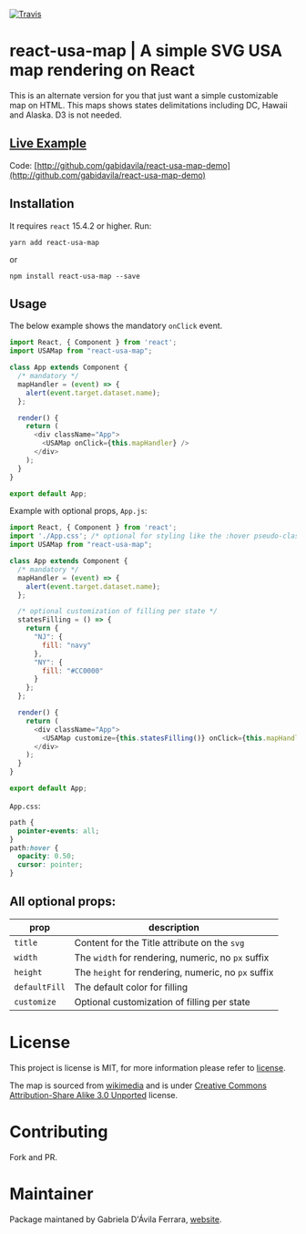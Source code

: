 [![Travis](https://img.shields.io/travis/gabidavila/react-usa-map.svg?style=flat-square)](https://travis-ci.org/gabidavila/react-usa-map)
# react-usa-map | A simple SVG USA map rendering on React

This is an alternate version for you that just want a simple customizable map on HTML. This maps shows states delimitations including DC, Hawaii and Alaska. D3 is not needed.

## [Live Example](http://react-usa-map-demo.herokuapp.com)
Code: [http://github.com/gabidavila/react-usa-map-demo](http://github.com/gabidavila/react-usa-map-demo)

## Installation

It requires `react` 15.4.2 or higher. Run:

`yarn add react-usa-map`

or

`npm install react-usa-map --save`

## Usage

The below example shows the mandatory `onClick` event.

```javascript
import React, { Component } from 'react';
import USAMap from "react-usa-map";

class App extends Component {
  /* mandatory */
  mapHandler = (event) => {
    alert(event.target.dataset.name);
  };

  render() {
    return (
      <div className="App">
        <USAMap onClick={this.mapHandler} />
      </div>
    );
  }
}

export default App;
```

Example with optional props, `App.js`:

```javascript
import React, { Component } from 'react';
import './App.css'; /* optional for styling like the :hover pseudo-class */
import USAMap from "react-usa-map";

class App extends Component {
  /* mandatory */
  mapHandler = (event) => {
    alert(event.target.dataset.name);
  };

  /* optional customization of filling per state */
  statesFilling = () => {
    return {
      "NJ": {
        fill: "navy"
      },
      "NY": {
        fill: "#CC0000"
      }
    };
  };

  render() {
    return (
      <div className="App">
        <USAMap customize={this.statesFilling()} onClick={this.mapHandler} />
      </div>
    );
  }
}

export default App;
```

`App.css`:

```css
path {
  pointer-events: all;
}
path:hover {
  opacity: 0.50;
  cursor: pointer;
}
```

## All optional props:

|prop|description|
|----|-----------|
|`title`| Content for the Title attribute on the `svg`|
|`width`| The `width` for rendering, numeric, no `px` suffix|
|`height`| The `height` for rendering, numeric, no `px` suffix|
|`defaultFill`| The default color for filling|
|`customize`| Optional customization of filling per state |

# License

This project is license is MIT, for more information please refer to [license](LICENSE.md).

The map is sourced from [wikimedia](https://commons.wikimedia.org/wiki/File:Blank_US_Map_(states_only).svg) and is under [Creative Commons Attribution-Share Alike 3.0 Unported](https://spdx.org/licenses/CC-BY-SA-3.0.html) license.

# Contributing

Fork and PR.

# Maintainer

Package maintaned by Gabriela D'Ávila Ferrara, [website](http://gabriela.io).
